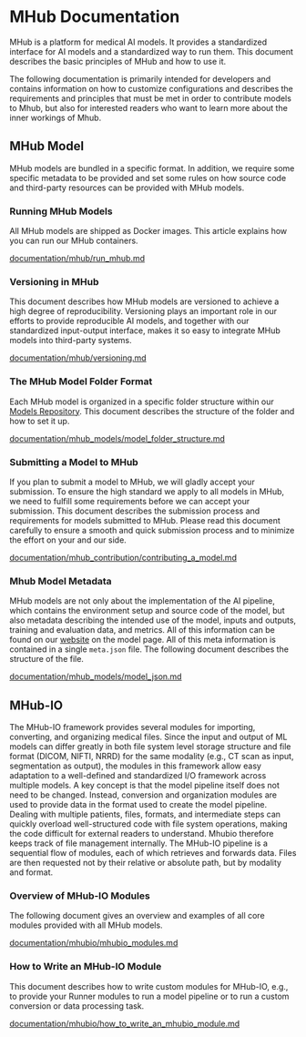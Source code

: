 # MHub Documentation

MHub is a platform for medical AI models. It provides a standardized interface for AI models and a standardized way to run them. This document describes the basic principles of MHub and how to use it.

The following documentation is primarily intended for developers and contains information on how to customize configurations and describes the requirements and principles that must be met in order to contribute models to Mhub, but also for interested readers who want to learn more about the inner workings of Mhub.

## MHub Model

MHub models are bundled in a specific format. In addition, we require some specific metadata to be provided and set some rules on how source code and third-party resources can be provided with MHub models.

### Running MHub Models

All MHub models are shipped as Docker images. This article explains how you can run our MHub containers.

[documentation/mhub/run_mhub.md](documentation/mhub/run_mhub.md)

### Versioning in MHub

This document describes how MHub models are versioned to achieve a high degree of reproducibility.
Versioning plays an important role in our efforts to provide reproducible AI models, and together with our standardized input-output interface, makes it so easy to integrate MHub models into third-party systems.

[documentation/mhub/versioning.md](documentation/mhub/versioning.md)

### The MHub Model Folder Format

Each MHub model is organized in a specific folder structure within our [Models Repository](https://github.com/MHubAI/models/). This document describes the structure of the folder and how to set it up.

[documentation/mhub_models/model_folder_structure.md](documentation/mhub_models/model_folder_structure.md)

### Submitting a Model to MHub

If you plan to submit a model to MHub, we will gladly accept your submission. To ensure the high standard we apply to all models in MHub, we need to fulfill some requirements before we can accept your submission. This document describes the submission process and requirements for models submitted to MHub. Please read this document carefully to ensure a smooth and quick submission process and to minimize the effort on your and our side.

[documentation/mhub_contribution/contributing_a_model.md](documentation/mhub_contribution/contributing_a_model.md)

### Mhub Model Metadata

MHub models are not only about the implementation of the AI pipeline, which contains the environment setup and source code of the model, but also metadata describing the intended use of the model, inputs and outputs, training and evaluation data, and metrics. All of this information can be found on our [website](https://mhub.ai) on the model page. All of this meta information is contained in a single `meta.json` file.
The following document describes the structure of the file.

[documentation/mhub_models/model_json.md](documentation/mhub_models/model_json.md)

## MHub-IO

The MHub-IO framework provides several modules for importing, converting, and organizing medical files. Since the input and output of ML models can differ greatly in both file system level storage structure and file format (DICOM, NIFTI, NRRD) for the same modality (e.g., CT scan as input, segmentation as output), the modules in this framework allow easy adaptation to a well-defined and standardized I/O framework across multiple models. A key concept is that the model pipeline itself does not need to be changed. Instead, conversion and organization modules are used to provide data in the format used to create the model pipeline. Dealing with multiple patients, files, formats, and intermediate steps can quickly overload well-structured code with file system operations, making the code difficult for external readers to understand. Mhubio therefore keeps track of file management internally. The MHub-IO pipeline is a sequential flow of modules, each of which retrieves and forwards data. Files are then requested not by their relative or absolute path, but by modality and format.

### Overview of MHub-IO Modules

The following document gives an overview and examples of all core modules provided with all MHub models.

[documentation/mhubio/mhubio_modules.md](documentation/mhubio/mhubio_modules.md)

### How to Write an MHub-IO Module

This document describes how to write custom modules for MHub-IO, e.g., to provide your Runner modules to run a model pipeline or to run a custom conversion or data processing task.

[documentation/mhubio/how_to_write_an_mhubio_module.md](documentation/mhubio/how_to_write_an_mhubio_module.md)
